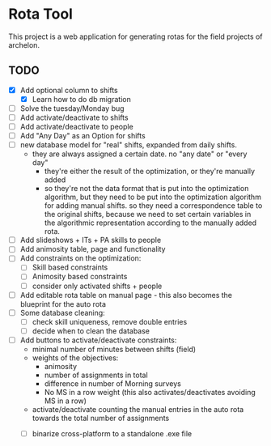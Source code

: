 # Rota Tool

This project is a web application for generating rotas for the field projects of archelon.

## TODO

- [x] Add optional column to shifts 
  - [x] Learn how to do db migration 
- [ ] Solve the tuesday/Monday bug 
- [ ] Add activate/deactivate to shifts 
- [ ] Add activate/deactivate to people 
- [ ] Add "Any Day" as an Option for shifts 
- [ ] new database model for "real" shifts, expanded from daily shifts. 
  - they are always assigned a certain date. no "any date" or "every day" 
    - they're either the result of the optimization, or they're manually added 
    - so they're not the data format that is put into the optimization algorithm, but they need to be put into
   the optimization algorithm for adding manual shifts. so they need a correspondence table to the original shifts,
   because we need to set certain variables in the algorithmic representation according to the manually added rota.
- [ ] Add slideshows + ITs + PA skills to people 
- [ ] Add animosity table, page and functionality 
- [ ] Add constraints on the optimization: 
  - [ ] Skill based constraints 
  - [ ] Animosity based constraints 
  - [ ] consider only activated shifts + people 
- [ ] Add editable rota table on manual page - this also becomes the blueprint for the auto rota 
- [ ] Some database cleaning: 
  - [ ] check skill uniqueness, remove double entries 
  - [ ] decide when to clean the database 
- [ ] Add buttons to activate/deactivate constraints: 
  - minimal number of minutes between shifts (field)
  - weights of the objectives:
    - animosity
    - number of assignments in total
    - difference in number of Morning surveys
    - No MS in a row weight (this also activates/deactivates avoiding MS in a row)
  - activate/deactivate counting the manual entries in the auto rota towards the total number of assignments
  - [ ] binarize cross-platform to a standalone .exe file
  